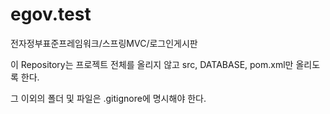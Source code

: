egov.test
=========

전자정부표준프레임워크/스프링MVC/로그인게시판

이 Repository는 프로젝트 전체를 올리지 않고 src, DATABASE, pom.xml만 올리도록 한다.

그 이외의 폴더 및 파일은 .gitignore에 명시해야 한다.
